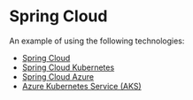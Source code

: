 # Spring Cloud

An example of using the following technologies:

- [Spring Cloud](https://spring.io/projects/spring-cloud)
- [Spring Cloud Kubernetes](https://spring.io/projects/spring-cloud-kubernetes)
- [Spring Cloud Azure](https://cloud.spring.io/spring-cloud-azure/)
- [Azure Kubernetes Service (AKS)](https://azure.microsoft.com/en-ca/services/kubernetes-service/)
